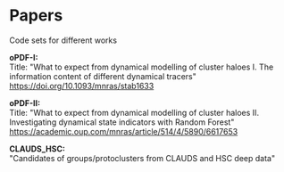 # Papers
Code sets for different works

**oPDF-I:**  
Title: "What to expect from dynamical modelling of cluster haloes I. The
information content of different dynamical tracers"  
https://doi.org/10.1093/mnras/stab1633

**oPDF-II:**  
Title: "What to expect from dynamical modelling of cluster haloes II. 
Investigating dynamical state indicators with Random Forest"  
https://academic.oup.com/mnras/article/514/4/5890/6617653

**CLAUDS_HSC:**  
"Candidates of groups/protoclusters from CLAUDS and HSC deep data"

